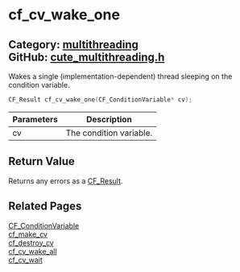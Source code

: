 # cf_cv_wake_one

Category: [multithreading](https://github.com/RandyGaul/cute_framework/blob/master/docs/api_reference?id=multithreading)  
GitHub: [cute_multithreading.h](https://github.com/RandyGaul/cute_framework/blob/master/include/cute_multithreading.h)  
---

Wakes a single (implementation-dependent) thread sleeping on the condition variable.

```cpp
CF_Result cf_cv_wake_one(CF_ConditionVariable* cv);
```

Parameters | Description
--- | ---
cv | The condition variable.

## Return Value

Returns any errors as a [CF_Result](https://github.com/RandyGaul/cute_framework/blob/master/docs/utility/cf_result.md).

## Related Pages

[CF_ConditionVariable](https://github.com/RandyGaul/cute_framework/blob/master/docs/multithreading/cf_conditionvariable.md)  
[cf_make_cv](https://github.com/RandyGaul/cute_framework/blob/master/docs/multithreading/cf_make_cv.md)  
[cf_destroy_cv](https://github.com/RandyGaul/cute_framework/blob/master/docs/multithreading/cf_destroy_cv.md)  
[cf_cv_wake_all](https://github.com/RandyGaul/cute_framework/blob/master/docs/multithreading/cf_cv_wake_all.md)  
[cf_cv_wait](https://github.com/RandyGaul/cute_framework/blob/master/docs/multithreading/cf_cv_wait.md)  

